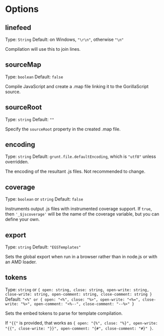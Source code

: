 # Options

## linefeed
Type: `String`
Default: on Windows, `"\r\n"`, otherwise `"\n"`

Compilation will use this to join lines.

## sourceMap
Type: `boolean`
Default: `false`

Compile JavaScript and create a .map file linking it to the GorillaScript source.

## sourceRoot
Type: `string`
Default: `""`

Specify the `sourceRoot` property in the created .map file.

## encoding
Type: `string`
Default: `grunt.file.defaultEncoding`, which is `"utf8"` unless overridden.

The encoding of the resultant .js files. Not recommended to change.

## coverage
Type: `boolean` or `string`
Default: `false`

Instruments output .js files with instrumented coverage support. If `true`, then `'_$jscoverage'` will be the name of the coverage variable, but you can define your own.

## export
Type: `string`
Default: `"EGSTemplates"`

Sets the global export when run in a browser rather than in node.js or with an AMD loader.


## tokens
Type: `string` or `{ open: string, close: string, open-write: string, close-write: string, open-comment: string, close-comment: string }`
Default: `"<%" or { open: "<%", close: "%>", open-write: "<%=", close-write: "%>", open-comment: "<%--", close-comment: "--%>" }`

Sets the embed tokens to parse for template compilation.

If `"{{"` is provided, that works as `{ open: "{%", close: "%}", open-write: "{{", close-write: "}}", open-comment: "{#", close-comment: "#}" }`.